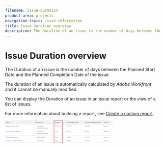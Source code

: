 ```yaml
---
filename: issue-duration
product-area: projects
navigation-topic: issue-information
title: Issue Duration overview
description: The Duration of an issue is the number of days between the Planned Start Date and the Planned Completion Date of the issue.
---
```


# Issue Duration overview

The Duration of an issue is the number of days between the Planned Start Date and the Planned Completion Date of the issue.&nbsp;

The duration of an issue is automatically calculated by *Adobe Workfront* and it cannot be manually modified.&nbsp;

You can display the Duration of an issue in an issue report or the view of a list of issues.&nbsp;

For more information about building a report, see [Create a custom report](../../../reports-and-dashboards/reports/creating-and-managing-reports/create-custom-report.md).

<!--
<p data-mc-conditions="QuicksilverOrClassic.Quicksilver"> <img src="assets/nwe-issue-duration-view-highlighted-350x73.png" style="width: 350;height: 73;"> </p>
-->

![](assets/nwe-issue-duration-view-highlighted-350x73.png)

